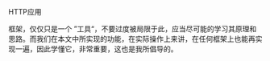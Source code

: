 HTTP应用

框架，仅仅只是一个 ”工具“，不要过度被局限于此，应当尽可能的学习其原理和思路。而我们在本文中所实现的功能，在实际操作上来讲，在任何框架上也能再实现一遍，因此学懂它，非常重要，这也是我所倡导的。
